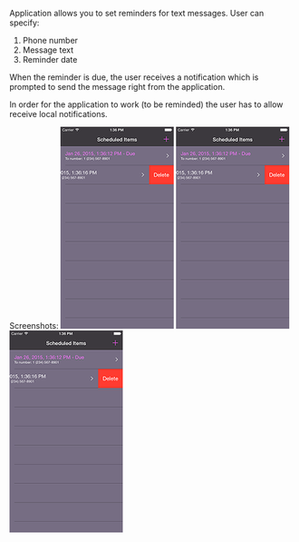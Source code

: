 Application allows you to set reminders for text messages. User can specify:
1. Phone number
2. Message text
3. Reminder date

When the reminder is due, the user receives a notification which is prompted to send the message right from the application.

In order for the application to work (to be reminded) the user has to allow receive local notifications.

Screenshots:
![screenshot1](/screenshots/screenshot1.png "screenshot1")
![screenshot2](/screenshots/screenshot1.png "screenshot2")
![screenshot3](/screenshots/screenshot1.png "screenshot3")